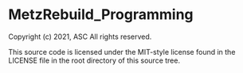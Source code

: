 # MetzRebuild_Programming

Copyright (c) 2021, ASC
All rights reserved.

This source code is licensed under the MIT-style license found in the
LICENSE file in the root directory of this source tree. 
